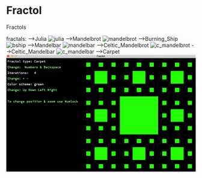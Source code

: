 # Fractol
Fractols

fractals:
  -->Julia
  ![julia](https://raw.githubusercontent.com/Lilili21/Fractol/master/img/julia.gif)
  -->Mandelbrot
   ![mandelbrot](https://raw.githubusercontent.com/Lilili21/Fractol/blob/master/img/Mandelbrot.gif)
  -->Burning_Ship
   ![bship](https://raw.githubusercontent.com/Lilili21/Fractol/blob/master/img/BShip.png)
  -->Mandelbar
   ![mandelbar](https://raw.githubusercontent.com/Lilili21/Fractol/blob/master/img/Mandelbar.png)
  -->Celtic_Mandelbrot
   ![c_mandelbrot](https://raw.githubusercontent.com/Lilili21/Fractol/blob/master/img/C_Mandelbrot.png)
  -->Celtic_Mandelbar
   ![c_mandelbar](https://raw.githubusercontent.com/Lilili21/Fractol/blob/master/img/C_Mandelbar.png)
  -->Carpet
   ![carpet](https://raw.githubusercontent.com/Lilili21/Fractol/master/img/carpet.gif)
